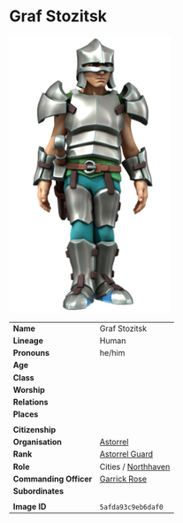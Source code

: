 # Graf Stozitsk

<img src="https://raw.githubusercontent.com/jesskelsall/astarus-images/main/characters/portraits/5afda93c9eb6daf0.png" height="500" />

|||
| --- | --- |
| **Name** | Graf Stozitsk | character.3
| **Lineage** | Human |
| **Pronouns** | he/him |
| **Age** | |
| **Class** | |
| **Worship** | |
| **Relations** | |
| **Places** | |
|||
| **Citizenship** | |
| **Organisation** | [Astorrel](../organisations/government/astorrel/astorrel.md) |
| **Rank** | [Astorrel Guard](../organisations/government/astorrel/ranks/astorrel-guard.md) |
| **Role** | Cities / [Northhaven](../places/cities/northhaven.md) |
| **Commanding Officer** | [Garrick Rose](garrick-rose.md) |
| **Subordinates** | |
|||
| **Image ID** | `5afda93c9eb6daf0` |
